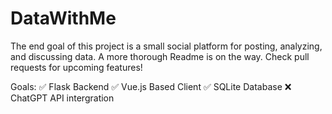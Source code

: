 # DataWithMe
The end goal of this project is a small social platform for posting, analyzing, and discussing data. A more thorough Readme is on the way. Check pull requests for upcoming features! 

Goals:
✅ Flask Backend
✅ Vue.js Based Client
✅ SQLite Database
❌ ChatGPT API intergration
